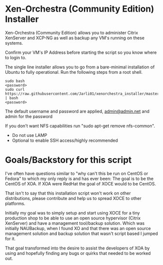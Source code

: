 # Xen-Orchestra (Community Edition) Installer

Xen-Orchestra (Community Edition) allows you to administer Citrix XenServer and XCP-NG as well as backup any VM's running on these systems. 

Confirm your VM's IP Address before starting the script so you know where to login to. 

The single line installer allows you to go from a bare-minimal installation of Ubuntu to fully operational. Run the following steps from a root shell. 

    sudo bash
    <password>
    sudo curl https://raw.githubusercontent.com/Jarli01/xenorchestra_installer/master/xo_install.sh | bash
    <password>
    
The default username and password are applied, admin@admin.net and admin for the password
    
If you don't want NFS capabilities run "sudo apt-get remove nfs-common".

* Do not use LAMP
* Optional to enable SSH access/highly recommended

# Goals/Backstory for this script

I've often have questions similar to "why can't this be run on CentOS or Fedora" to which my only reply is and has ever been: The goal is to be the CentOS of XOA. If XOA were RedHat the goal of XOCE would to be CentOS. 

That isn't to say that this installation script won't work on other distributions, please contribute and help us to spread XOCE to other platforms. 

Initially my goal was to simply setup and start using XOCE for a tiny production shop to be able to use an open source hypervisor (Citrix XenServer) and have a management tool/backup solution. Which was initially NAUBackup, when I found XO and that there was an open source management solution and backup solution that wasn't script based I jumped for it. 

That goal transformed into the desire to assist the developers of XOA by using and hopefully finding any bugs or quirks that needed to be worked out. 


